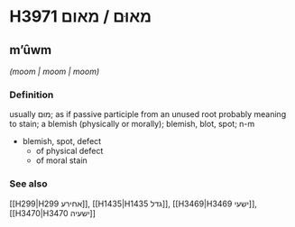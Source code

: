 # H3971 מאוּם / מאום

## mʼûwm

_(moom | moom | moom)_

### Definition

usually מוּם; as if passive participle from an unused root probably meaning to stain; a blemish (physically or morally); blemish, blot, spot; n-m

- blemish, spot, defect
  - of physical defect
  - of moral stain

### See also

[[H299|H299 אחירע]], [[H1435|H1435 גדל]], [[H3469|H3469 ישעי]], [[H3470|H3470 ישעיה]]
